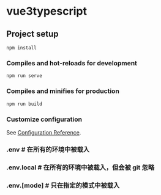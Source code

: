 # vue3typescript

## Project setup

```
npm install
```

### Compiles and hot-reloads for development

```
npm run serve
```

### Compiles and minifies for production

```
npm run build
```

### Customize configuration

See [Configuration Reference](https://cli.vuejs.org/config/).

### .env                # 在所有的环境中被载入

### .env.local          # 在所有的环境中被载入，但会被 git 忽略

### .env.[mode]         # 只在指定的模式中被载入
